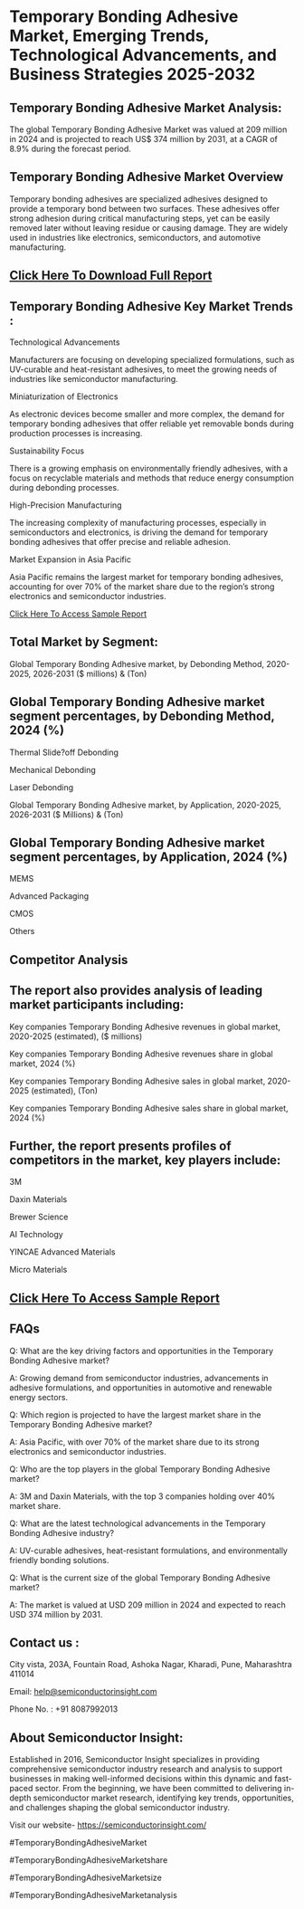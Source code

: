 Temporary Bonding Adhesive Market, Emerging Trends, Technological Advancements, and Business Strategies 2025-2032
=
Temporary Bonding Adhesive Market Analysis:
-
The global Temporary Bonding Adhesive Market was valued at 209 million in 2024 and is projected to reach US$ 374 million by 2031, at a CAGR of 8.9% during the forecast period.

Temporary Bonding Adhesive Market Overview
-
Temporary bonding adhesives are specialized adhesives designed to provide a temporary bond between two surfaces. These adhesives offer strong adhesion during critical manufacturing steps, yet can be easily removed later without leaving residue or causing damage. They are widely used in industries like electronics, semiconductors, and automotive manufacturing.

[Click Here To Download Full Report](https://semiconductorinsight.com/report/temporary-bonding-adhesive-market/)
-
Temporary Bonding Adhesive Key Market Trends  :
-
Technological Advancements

Manufacturers are focusing on developing specialized formulations, such as UV-curable and heat-resistant adhesives, to meet the growing needs of industries like semiconductor manufacturing.

Miniaturization of Electronics

As electronic devices become smaller and more complex, the demand for temporary bonding adhesives that offer reliable yet removable bonds during production processes is increasing.

Sustainability Focus

There is a growing emphasis on environmentally friendly adhesives, with a focus on recyclable materials and methods that reduce energy consumption during debonding processes.

High-Precision Manufacturing

The increasing complexity of manufacturing processes, especially in semiconductors and electronics, is driving the demand for temporary bonding adhesives that offer precise and reliable adhesion.

Market Expansion in Asia Pacific

Asia Pacific remains the largest market for temporary bonding adhesives, accounting for over 70% of the market share due to the region’s strong electronics and semiconductor industries.

[Click Here To Access Sample Report](https://semiconductorinsight.com/download-sample-report/?product_id=90875)

Total Market by Segment:
-
Global Temporary Bonding Adhesive market, by Debonding Method, 2020-2025, 2026-2031 ($ millions) & (Ton)

Global Temporary Bonding Adhesive market segment percentages, by Debonding Method, 2024 (%)
-
Thermal Slide?off Debonding

Mechanical Debonding

Laser Debonding

Global Temporary Bonding Adhesive market, by Application, 2020-2025, 2026-2031 ($ Millions) & (Ton)

Global Temporary Bonding Adhesive market segment percentages, by Application, 2024 (%)
-
MEMS

Advanced Packaging

CMOS

Others

Competitor Analysis
-
The report also provides analysis of leading market participants including:
-
Key companies Temporary Bonding Adhesive revenues in global market, 2020-2025 (estimated), ($ millions)

Key companies Temporary Bonding Adhesive revenues share in global market, 2024 (%)

Key companies Temporary Bonding Adhesive sales in global market, 2020-2025 (estimated), (Ton)

Key companies Temporary Bonding Adhesive sales share in global market, 2024 (%)

Further, the report presents profiles of competitors in the market, key players include:
-
3M

Daxin Materials

Brewer Science

AI Technology

YINCAE Advanced Materials

Micro Materials

[Click Here To Access Sample Report](https://semiconductorinsight.com/download-sample-report/?product_id=90875)
-
FAQs
-
Q: What are the key driving factors and opportunities in the Temporary Bonding Adhesive market?

A: Growing demand from semiconductor industries, advancements in adhesive formulations, and opportunities in automotive and renewable energy sectors.

Q: Which region is projected to have the largest market share in the Temporary Bonding Adhesive market?

A: Asia Pacific, with over 70% of the market share due to its strong electronics and semiconductor industries.

Q: Who are the top players in the global Temporary Bonding Adhesive market?

A: 3M and Daxin Materials, with the top 3 companies holding over 40% market share.

Q: What are the latest technological advancements in the Temporary Bonding Adhesive industry?

A: UV-curable adhesives, heat-resistant formulations, and environmentally friendly bonding solutions.

Q: What is the current size of the global Temporary Bonding Adhesive market?

A: The market is valued at USD 209 million in 2024 and expected to reach USD 374 million by 2031.

Contact us :
-
City vista, 203A, Fountain Road, Ashoka Nagar, Kharadi, Pune, Maharashtra 411014

Email: help@semiconductorinsight.com

Phone No. : +91 8087992013

About Semiconductor Insight:
-
Established in 2016, Semiconductor Insight specializes in providing comprehensive semiconductor industry research and analysis to support businesses in making well-informed decisions within this dynamic and fast-paced sector. From the beginning, we have been committed to delivering in-depth semiconductor market research, identifying key trends, opportunities, and challenges shaping the global semiconductor industry.

Visit our website- https://semiconductorinsight.com/

#TemporaryBondingAdhesiveMarket

#TemporaryBondingAdhesiveMarketshare

#TemporaryBondingAdhesiveMarketsize

#TemporaryBondingAdhesiveMarketanalysis
